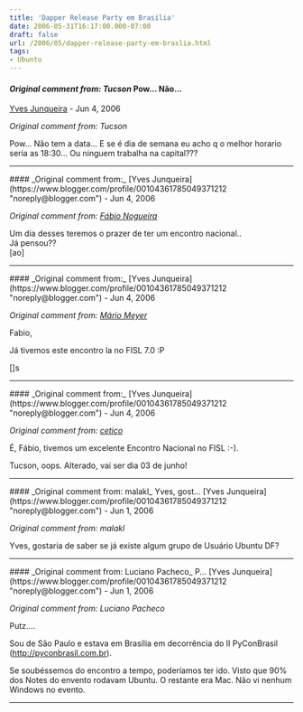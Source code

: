 ```yaml
---
title: 'Dapper Release Party em Brasília'
date: 2006-05-31T16:17:00.000-07:00
draft: false
url: /2006/05/dapper-release-party-em-braslia.html
tags: 
- Ubuntu
---
```


#### _Original comment from: Tucson_ Pow... Não...
[Yves Junqueira](https://www.blogger.com/profile/00104361785049371212 "noreply@blogger.com") - <time datetime="2006-06-01T02:05:00.000-07:00">Jun 4, 2006</time>

_Original comment from: Tucson_  
  
Pow... Não tem a data... E se é dia de semana eu acho q o melhor horario seria as 18:30... Ou ninguem trabalha na capital???
<hr />
#### _Original comment from:_
[Yves Junqueira](https://www.blogger.com/profile/00104361785049371212 "noreply@blogger.com") - <time datetime="2006-06-01T03:15:00.000-07:00">Jun 4, 2006</time>

_Original comment from: [Fábio Nogueira](http://barraroumi.wordpress.com)_  
  
Um dia desses teremos o prazer de ter um encontro nacional..  
Já pensou??  
\[ao\]
<hr />
#### _Original comment from:_
[Yves Junqueira](https://www.blogger.com/profile/00104361785049371212 "noreply@blogger.com") - <time datetime="2006-06-01T09:55:00.000-07:00">Jun 4, 2006</time>

_Original comment from: [Mário Meyer](http://blog.meyer.eti.br)_  
  
Fabio,  
  
Já tivemos este encontro la no FISL 7.0 :P  
  
\[\]s
<hr />
#### _Original comment from:_
[Yves Junqueira](https://www.blogger.com/profile/00104361785049371212 "noreply@blogger.com") - <time datetime="2006-06-01T15:27:00.000-07:00">Jun 4, 2006</time>

_Original comment from: [cetico](javascript:void(0);)_  
  
É, Fábio, tivemos um excelente Encontro Nacional no FISL :-).  
  
Tucson, oops. Alterado, vai ser dia 03 de junho!
<hr />
#### _Original comment from: malakl_ Yves, gost...
[Yves Junqueira](https://www.blogger.com/profile/00104361785049371212 "noreply@blogger.com") - <time datetime="2006-06-04T16:19:00.000-07:00">Jun 1, 2006</time>

_Original comment from: malakl_  
  
Yves, gostaria de saber se já existe algum grupo de Usuário Ubuntu DF?
<hr />
#### _Original comment from: Luciano Pacheco_ P...
[Yves Junqueira](https://www.blogger.com/profile/00104361785049371212 "noreply@blogger.com") - <time datetime="2006-06-05T06:39:00.000-07:00">Jun 1, 2006</time>

_Original comment from: Luciano Pacheco_  
  
Putz....  
  
Sou de São Paulo e estava em Brasília em decorrência do II PyConBrasil (http://pyconbrasil.com.br).  
  
Se soubéssemos do encontro a tempo, poderíamos ter ido. Visto que 90% dos Notes do envento rodavam Ubuntu. O restante era Mac. Não vi nenhum Windows no evento.
<hr />
